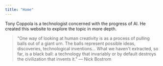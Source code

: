 ```yaml
---
title: "Home"
---
```


Tony Coppola is a technologist concerned with the progress of AI. He created this website to explore the topic in more depth.

> "One way of looking at human creativity is as a process of pulling balls out of a giant urn. The balls represent possible ideas, discoveries, technological inventions... What we haven't extracted, so far, is a black ball: a technology that invariably or by default destroys the civilization that invents it." — Nick Bostrom